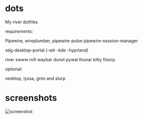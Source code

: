 # dots
My river dotfiles

requirements:

Pipewire, wireplumber, pipewire-pulse pipewire-session-manager 

xdg-desktop-portal (-wlr -kde -hyprland)

river swww rofi waybar dunst pywal thunar kitty floorp

optional:

vesktop, lyssa, grim and slurp


#                                                                                        screenshots



![screenshot](https://github.com/user-attachments/assets/8e89110a-c8fd-4922-a304-4084447597f4)
